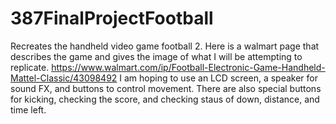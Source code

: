 # 387FinalProjectFootball
Recreates the handheld video game football 2. Here is a walmart page that describes the game and gives the image of what I will be attempting to replicate. https://www.walmart.com/ip/Football-Electronic-Game-Handheld-Mattel-Classic/43098492 
I am hoping to use an LCD screen, a speaker for sound FX, and buttons to control movement. There are also special buttons for kicking, checking the score, and checking staus of down, distance, and time left.  
